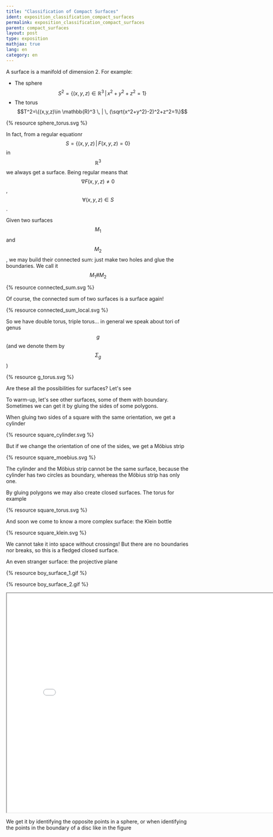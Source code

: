 ```yaml
---
title: "Classification of Compact Surfaces"
ident: exposition_classification_compact_surfaces
permalink: exposition_classification_compact_surfaces
parent: compact_surfaces
layout: post
type: exposition
mathjax: true
lang: en
category: en
---
```


A surface is a manifold of dimension 2. For example:

* The sphere <span>$$S^2=\{(x,y,z)\in \mathbb{R}^3 \, | \,x^2+y^2+z^2=1\}$$</span>
* The torus <span>$$T^2=\{(x,y,z)\in \mathbb{R}^3 \, | \, (\sqrt{x^2+y^2}-2)^2+z^2=1\}$$</span>

{% resource sphere_torus.svg %}

In fact, from a regular equationr $$S=\{(x,y,z) \, | \, F(x,y,z)=0\}$$ in $$\mathbb{R}^3$$
we always get a surface.
Being regular means that $$\nabla F(x,y,z) \neq 0$$, $$\forall (x,y,z)\in S$$.

Given two surfaces $$M_1$$ and $$M_2$$, we may build their connected sum: just make two holes and glue the boundaries. We call it $$M_1 \# M_2$$

{% resource connected_sum.svg %}



Of course, the connected sum of two surfaces is a surface again!

{% resource connected_sum_local.svg %}

So we have double torus, triple torus... in general we speak about tori of genus $$g$$ (and we denote them by $$\Sigma_g$$)


{% resource g_torus.svg %}

Are these all the possibilities for surfaces? Let's see

To warm-up, let's see other surfaces, some of them with boundary.
Sometimes we can get it by gluing the sides of some polygons.

When gluing two sides of a square with the same orientation, we get a cylinder

{% resource square_cylinder.svg %}

But if we change the orientation of one of the sides, we get a Möbius strip

{% resource square_moebius.svg %}

The cylinder and the Möbius strip cannot be the same surface, because the cylinder has two circles as boundary, whereas the Möbius strip has only one.

By gluing polygons we may also create closed surfaces. The torus for example

{% resource square_torus.svg %}

And soon we come to know a more complex surface: the Klein bottle

{% resource square_klein.svg %}

We cannot take it into space without crossings! But there are no boundaries nor breaks, so this is a fledged closed surface.

An even stranger surface: the projective plane

{% resource boy_surface_1.gif %}

{% resource boy_surface_2.gif %}

<div class="resource img"><iframe width="800" height="600" allowfullscreen src="/images/images/boy_surface.html"></iframe><a class="ori" href="/images/images/boy_surface.html" download></a></div>


We get it by identifying the opposite points in a sphere, or when identifying the points in the boundary of a disc like in the figure

<!--
{% resource img10.svg %}

In fact, all the surfaces we come across may be obtained by gluing the sides of a polygon. For instance, the connected sum of two surfaces made with one polygon each is also made with another polygon


{% resource img20.svg %}


This is the case of the double torus


{% resource img21.svg %}


When dealing with the pasting of the sides of a polygon, we use 'words'


{% resource img13.svg %}


Just by taking the sides of the polygon in the right order; wrong direction arrows are signed with a $$-1$$

Now we know lots of surfaces made up by gluing polygons

* The torus $$T^2$$: $$aba^{-1}b^{-1}$$
* The double torus $$T^2 \# T^2$$: $$aba^{-1}b^{-1}cdc^{-1}d^{-1}$$
* The tous of genus $$g$$ $$\Sigma_g$$: $$a_1 b_1 a_1^ {-1}b_1^{-1}\cdots a_gb_ga_g^{-1}b_g^{-1}$$
* The Klein bottle $$Kl$$: $$abab^{-1}$$
* El plano proyectivo $$\mathbb{R}P^2$$: $$aa$$

And symbolically $$S^2$$: $$aa^{-1}$$

{% resource img22.svg %}

Before computing and proving that the word method is useful for classifying the compact surfaces, we need some remarks.

1- The projective plane is the union along the boundary of a Möbius band and a disc 

{% resource img12.svg %}

Indeed, we remove a disc and glue...

{% resource img11.svg %}


2- The Klein bottle is the union of two Möbius bands along the boundary, and hence the connected sum of two projective planes

{% resource img26.svg %}

We also may check it with cut-and-paste diagrams

{% resource img16.svg %}

3- The connected sum of a torus and a projective plane is the same as the connected sum of a Klein bottle and a projective plane. But since the Klein bottle is equal to the connected sum of two projective planes, both of the previous objects are equal to the connected sum of three projective planes

But why? First of all, making a connected sum with a torus is like attaching a 'handle'

{% resource img17.svg %}

And making a connected sum with a Klein bottle is also like attaching a 'handle', but with reversal directions!

{% resource img18.svg %}

And when working with a projective plane...
then everything is the same, because inside the projective plane there is a Möbius strip

{% resource img19.svg %}

Altogether we may think the following: we make connected sums of tori, connected sums of projective planes... but with the connected sums of tori and projective planes there is nothing new, because it is a connected sum of projective planes again! This inspires us to conjecture the

**Theorem of Classification of Compact Surfaces**

Any compact and connected surface belongs to one these three groups:

* The sphere $$S^2$$
* The connected sum of $$g$$ tori (or torus of genus $$g$$) $$\Sigma_g$$
* The connected sum of $$k$$ projective planes (called $$X_k$$)

and all these surfaces are mutually different, having therefore a complete classification

**Proof**

At this moment we will not prove that all these surfaces are inequivalent; this requires more powerful tools and we will come back when studying the foundamental group (it is not enough to say that these surfaces 'look' different:
the connected sums of a projective plane and a torus and of a projective plane and a Klein bottle are equal!)

First step: a surface may be always divided into tiny polygons that reconstruct the surface when suitably glued, like in the following torus

{% resource img27.svg %}

(Be careful! It may seem simple, and with surfaces it is, but to do something similar in higher dimensions is difficult... and even may be impossible!) We wouldhave something like this

{% resource img28.svg %}

Perhaps we have many little pieces... if we have two different polygons with an edge to be glued, we may glue it and reduce the number of pieces

In the end, if we have done everything ok... we should have only one polygon. If we have more than one polygon with no edges to be glued in different polygons, then when we glue everything each polygon makes its own surface... but our surface is connected, isn't it?!

And when we have our polygon, is every gluing possible? Well, the sides have to be paired. A side without pair means a border in the surface, and if we glue more than two edges together, we would end up with something like

{% resource img9.svg %}

That's no surface at all!

Having all these things in mind, we proceed by steps

<b>STEP 1:</b> We have to look for letters that appear twice in the same sense, that is, something like $$ap_1ap_2$$. Then there is some Möbius strip...

{% resource img15.svg %}

...and it looks like we were going to be able to extract a projective plane as connected sum... exactly! Just some cut-and-paste


{% resource img24.svg %}

By repeating this process if necessary, we "isolate" the projective planes and we get a word like $$a_1a_1\cdots a_ka_kp$$, where in $$p$$ each pair of edges have opposite orientation

<b>STEP 2:</b> Now we choose (if we have not finished) a pair of opposite-directed edges, $$ap_1a^{-1}p_2$$. We will choose them to be the nearest possible. They may even be adjacent! But then we are very lucky, because we may simplify the gluing and get rid of a letter

{% resource img23.svg %}

In the extreme case, our surface may be $$aa^{-1}$$. That's a sphere! But suposing the general case that the  $$a$$ sides are not adjacent, we will find some other $$b$$ inbetween. Its pair $$b^{-1}$$ must be located in the other side between $$a$$ and $$a^{-1}$$, because those were chosen to be the nearest possible. So we have four edges that resemble those of a torus... and we may isolate it again

{% resource img25.svg %}

Finally, repeating the process, we isolate all the tori until there remains nothing. So we have: our surface is a sphere, or the connected sum of projective planes, or the connected sum of tori, or the connected sum of both projective planes and tori, which we know to be in fact a connected sum of projective planes. So endly we may conclude that our classification is true-->